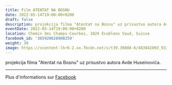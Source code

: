 ```yaml
---
title: Film ATENTAT NA BOSNU
date: 2022-05-14T19:00:00+0200
draft: false
description: projekcija filma "Atentat na Bosnu" uz prisustvo autora Avde Huseinovića.
eventDate: 2022-05-14T19:00:00+0200
location: Chemin des Champs-Courbes, 1024 Ecublens Vaud, Suisse
facebook_id: '365920628908259'
weight: 30
image: https://scontent-lhr6-2.xx.fbcdn.net/v/t39.30808-6/483842093_9330013443761058_8599832410174975788_n.jpg?_nc_cat=104&ccb=1-7&_nc_sid=9e60e4&_nc_ohc=oa5AUD4TF8gQ7kNvwGnK__B&_nc_oc=AdnLLIvqLrLC0izgC2gDJOkKwG-FvTuwpjwqejU5esZKNup5hY_sQts8qyRmTAtLDMM&_nc_zt=23&_nc_ht=scontent-lhr6-2.xx&edm=ABTKTjYEAAAA&_nc_gid=0x0C7HZUZ6e6NzewJp8Aig&oh=00_AfQ9c7oc9w0Jh0pVUd0i5I1QZG2GuCovrtz5BS2p1wLwYg&oe=6884C5D3
---
```


projekcija filma "Atentat na Bosnu" uz prisustvo autora Avde Huseinovića.

---

Plus d'informations sur [Facebook](https://facebook.com/events/365920628908259)